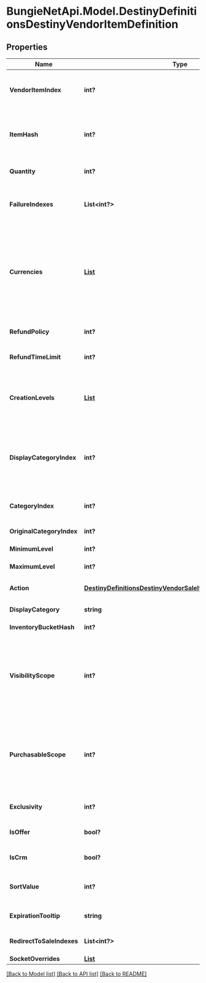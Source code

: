 # BungieNetApi.Model.DestinyDefinitionsDestinyVendorItemDefinition
## Properties

Name | Type | Description | Notes
------------ | ------------- | ------------- | -------------
**VendorItemIndex** | **int?** | The index into the DestinyVendorDefinition.saleList. This is what we use to refer to items being sold throughout live and definition data. | [optional] 
**ItemHash** | **int?** | The hash identifier of the item being sold (DestinyInventoryItemDefinition).  Note that a vendor can sell the same item in multiple ways, so don&#39;t assume that itemHash is a unique identifier for this entity. | [optional] 
**Quantity** | **int?** | The amount you will recieve of the item described in itemHash if you make the purchase. | [optional] 
**FailureIndexes** | **List<int?>** | An list of indexes into the DestinyVendorDefinition.failureStrings array, indicating the possible failure strings that can be relevant for this item. | [optional] 
**Currencies** | [**List<DestinyDefinitionsDestinyVendorItemQuantity>**](DestinyDefinitionsDestinyVendorItemQuantity.md) | This is a pre-compiled aggregation of item value and priceOverrideList, so that we have one place to check for what the purchaser must pay for the item. Use this instead of trying to piece together the price separately.  The somewhat crappy part about this is that, now that item quantity overrides have dynamic modifiers, this will not necessarily be statically true. If you were using this instead of live data, switch to using live data. | [optional] 
**RefundPolicy** | **int?** | If this item can be refunded, this is the policy for what will be refundd, how, and in what time period. | [optional] 
**RefundTimeLimit** | **int?** | The amount of time before refundability of the newly purchased item will expire. | [optional] 
**CreationLevels** | [**List<DestinyDefinitionsDestinyItemCreationEntryLevelDefinition>**](DestinyDefinitionsDestinyItemCreationEntryLevelDefinition.md) | The Default level at which the item will spawn. Almost always driven by an adjusto these days. Ideally should be singular. It&#39;s a long story how this ended up as a list, but there is always either going to be 0:1 of these entities. | [optional] 
**DisplayCategoryIndex** | **int?** | This is an index specifically into the display category, as opposed to the server-side Categories (which do not need to match or pair with each other in any way: server side categories are really just structures for common validation. Display Category will let us more easily categorize items visually) | [optional] 
**CategoryIndex** | **int?** | The index into the DestinyVendorDefinition.categories array, so you can find the category associated with this item. | [optional] 
**OriginalCategoryIndex** | **int?** | Same as above, but for the original category indexes. | [optional] 
**MinimumLevel** | **int?** | The minimum character level at which this item is available for sale. | [optional] 
**MaximumLevel** | **int?** | The maximum character level at which this item is available for sale. | [optional] 
**Action** | [**DestinyDefinitionsDestinyVendorSaleItemActionBlockDefinition**](DestinyDefinitionsDestinyVendorSaleItemActionBlockDefinition.md) | The action to be performed when purchasing the item, if it&#39;s not just \&quot;buy\&quot;. | [optional] 
**DisplayCategory** | **string** | The string identifier for the category selling this item. | [optional] 
**InventoryBucketHash** | **int?** | The inventory bucket into which this item will be placed upon purchase. | [optional] 
**VisibilityScope** | **int?** | The most restrictive scope that determines whether the item is available in the Vendor&#39;s inventory. See DestinyGatingScope&#39;s documentation for more information.  This can be determined by Unlock gating, or by whether or not the item has purchase level requirements (minimumLevel and maximumLevel properties). | [optional] 
**PurchasableScope** | **int?** | Similar to visibilityScope, it represents the most restrictive scope that determines whether the item can be purchased. It will at least be as restrictive as visibilityScope, but could be more restrictive if the item has additional purchase requirements beyond whether it is merely visible or not.  See DestinyGatingScope&#39;s documentation for more information. | [optional] 
**Exclusivity** | **int?** | If this item can only be purchased by a given platform, this indicates the platform to which it is restricted. | [optional] 
**IsOffer** | **bool?** | If this sale can only be performed as the result of an offer check, this is true. | [optional] 
**IsCrm** | **bool?** | If this sale can only be performed as the result of receiving a CRM offer, this is true. | [optional] 
**SortValue** | **int?** | *if* the category this item is in supports non-default sorting, this value should represent the sorting value to use, pre-processed and ready to go. | [optional] 
**ExpirationTooltip** | **string** | If this item can expire, this is the tooltip message to show with its expiration info. | [optional] 
**RedirectToSaleIndexes** | **List<int?>** | If this is populated, the purchase of this item should redirect to purchasing these other items instead. | [optional] 
**SocketOverrides** | [**List<DestinyDefinitionsDestinyVendorItemSocketOverride>**](DestinyDefinitionsDestinyVendorItemSocketOverride.md) |  | [optional] 

[[Back to Model list]](../README.md#documentation-for-models) [[Back to API list]](../README.md#documentation-for-api-endpoints) [[Back to README]](../README.md)

